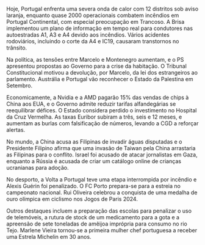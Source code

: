 Hoje, Portugal enfrenta uma severa onda de calor com 12 distritos sob aviso laranja, enquanto quase 2000 operacionais combatem incêndios em Portugal Continental, com especial preocupação em Trancoso. A Brisa implementou um plano de informação em tempo real para condutores nas autoestradas A1, A3 e A4 devido aos incêndios. Vários acidentes rodoviários, incluindo o corte da A4 e IC19, causaram transtornos no trânsito.

Na política, as tensões entre Marcelo e Montenegro aumentam, e o PS apresentou propostas ao Governo para a crise da habitação. O Tribunal Constitucional motivou a devolução, por Marcelo, da lei dos estrangeiros ao parlamento. Austrália e Portugal vão reconhecer o Estado da Palestina em Setembro.

Economicamente, a Nvidia e a AMD pagarão 15% das vendas de chips à China aos EUA, e o Governo admite reduzir tarifas alfandegárias se reequilibrar défices. O Estado considera perdido o investimento no Hospital da Cruz Vermelha. As taxas Euribor subiram a três, seis e 12 meses, e aumentam as burlas com falsificação de números, levando a CGD a reforçar alertas.

No mundo, a China acusa as Filipinas de invadir águas disputadas e o Presidente Filipino afirma que uma invasão de Taiwan pela China arrastaria as Filipinas para o conflito. Israel foi acusado de atacar jornalistas em Gaza, enquanto a Rússia é acusada de criar um catálogo online de crianças ucranianas para adoção.

No desporto, a Volta a Portugal teve uma etapa interrompida por incêndio e Alexis Guérin foi penalizado. O FC Porto prepara-se para a estreia no campeonato nacional. Rui Oliveira celebrou a conquista de uma medalha de ouro olímpica em ciclismo nos Jogos de Paris 2024.

Outros destaques incluem a preparação das escolas para penalizar o uso de telemóveis, a rutura de stock de um medicamento para a gota e a apreensão de sete toneladas de amêijoa imprópria para consumo no rio Tejo. Marlene Vieira tornou-se a primeira mulher chef portuguesa a receber uma Estrela Michelin em 30 anos.
